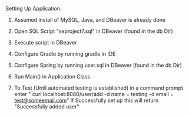 Setting Up Application:

1. Assumed install of MySQL, Java, and DBeaver is already done

2. Open SQL Script "seproject7.sql" in DBeaver (found in the db Dir)

3. Execute script in DBeaver

4. Configure Gradle by running gradle in IDE

5. Configure Spring by running user.sql in DBeaver (found in the db Dir)

6. Run Main() in Application Class

7. To Test (Until automated testing is established) in a command prompt enter "
curl localhost:8080/user/add -d name = testing -d email = test@someemail.com"
If Successfully set up this will return "Successfully added user"
